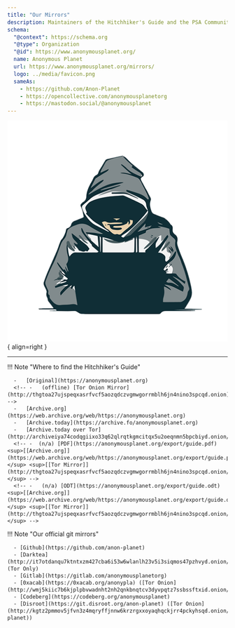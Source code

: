 ```yaml
---
title: "Our Mirrors"
description: Maintainers of the Hitchhiker's Guide and the PSA Community.
schema:
  "@context": https://schema.org
  "@type": Organization
  "@id": https://www.anonymousplanet.org/
  name: Anonymous Planet
  url: https://www.anonymousplanet.org/mirrors/
  logo: ../media/favicon.png
  sameAs:
    - https://github.com/Anon-Planet
    - https://opencollective.com/anonymousplanetorg
    - https://mastodon.social/@anonymousplanet
---
```

![metadata](../media/profile.png){ align=right }

---

!!! Note "Where to find the Hitchhiker's Guide"

      -   [Original](https://anonymousplanet.org)
      <!-- -   (offline) [Tor Onion Mirror](http://thgtoa27ujspeqxasrfvcf5aozqdczvgmwgorrmblh6jn4nino3spcqd.onion)     -->
      -   [Archive.org](https://web.archive.org/web/https://anonymousplanet.org)
      -   [Archive.today](https://archive.fo/anonymousplanet.org)
      -   [Archive.today over Tor](http://archiveiya74codqgiixo33q62qlrqtkgmcitqx5u2oeqnmn5bpcbiyd.onion/anonymousplanet.org)
      <!-- -  (n/a) [PDF](https://anonymousplanet.org/export/guide.pdf) <sup>[[Archive.org]](https://web.archive.org/web/https://anonymousplanet.org/export/guide.pdf)</sup> <sup>[[Tor Mirror]](http://thgtoa27ujspeqxasrfvcf5aozqdczvgmwgorrmblh6jn4nino3spcqd.onion/export/guide.pdf)</sup> -->
      <!-- -   (n/a) [ODT](https://anonymousplanet.org/export/guide.odt) <sup>[[Archive.org]](https://web.archive.org/web/https://anonymousplanet.org/export/guide.odt)</sup> <sup>[[Tor Mirror]](http://thgtoa27ujspeqxasrfvcf5aozqdczvgmwgorrmblh6jn4nino3spcqd.onion/export/guide.odt)</sup> -->

!!! Note "Our official git mirrors"

      - [Github](https://github.com/anon-planet)
      - [Darktea](http://it7otdanqu7ktntxzm427cba6i53w6wlanlh23v5i3siqmos47pzhvyd.onion/anonymousplanetorg) (Tor Only)
      - [Gitlab](https://gitlab.com/anonymousplanetorg)
      - [0xacab](https://0xacab.org/anonypla) ([Tor Onion](http://wmj5kiic7b6kjplpbvwadnht2nh2qnkbnqtcv3dyvpqtz7ssbssftxid.onion/anonypla))
      - [Codeberg](https://codeberg.org/anonymousplanet)
      - [Disroot](https://git.disroot.org/anon-planet) ([Tor Onion](http://kgtz2pmmov5jfvn3z4mqryffjnnw6krzrgxxoyaqhqckjrr4pckyhsqd.onion/anon-planet))
